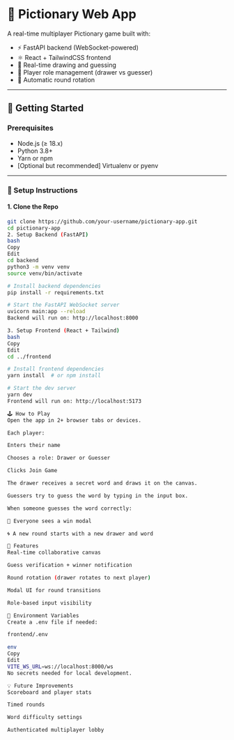 # 🎨 Pictionary Web App

A real-time multiplayer Pictionary game built with:

- ⚡️ FastAPI backend (WebSocket-powered)
- ⚛️ React + TailwindCSS frontend
- 📡 Real-time drawing and guessing
- 👥 Player role management (drawer vs guesser)
- 🔁 Automatic round rotation

---

## 🚀 Getting Started

### Prerequisites

- Node.js (≥ 18.x)
- Python 3.8+
- Yarn or npm
- [Optional but recommended] Virtualenv or pyenv

---

### 🔧 Setup Instructions

#### 1. Clone the Repo

```bash
git clone https://github.com/your-username/pictionary-app.git
cd pictionary-app
2. Setup Backend (FastAPI)
bash
Copy
Edit
cd backend
python3 -m venv venv
source venv/bin/activate

# Install backend dependencies
pip install -r requirements.txt

# Start the FastAPI WebSocket server
uvicorn main:app --reload
Backend will run on: http://localhost:8000

3. Setup Frontend (React + Tailwind)
bash
Copy
Edit
cd ../frontend

# Install frontend dependencies
yarn install  # or npm install

# Start the dev server
yarn dev
Frontend will run on: http://localhost:5173

🕹️ How to Play
Open the app in 2+ browser tabs or devices.

Each player:

Enters their name

Chooses a role: Drawer or Guesser

Clicks Join Game

The drawer receives a secret word and draws it on the canvas.

Guessers try to guess the word by typing in the input box.

When someone guesses the word correctly:

🎉 Everyone sees a win modal

🌀 A new round starts with a new drawer and word

🧩 Features
Real-time collaborative canvas

Guess verification + winner notification

Round rotation (drawer rotates to next player)

Modal UI for round transitions

Role-based input visibility

🔐 Environment Variables
Create a .env file if needed:

frontend/.env

env
Copy
Edit
VITE_WS_URL=ws://localhost:8000/ws
No secrets needed for local development.

💡 Future Improvements
Scoreboard and player stats

Timed rounds

Word difficulty settings

Authenticated multiplayer lobby